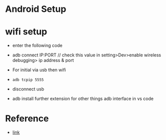 # Android Setup
# wifi setup

- enter the following code
- adb connect IP:PORT 
// check this value in setting>Dev>enable wireless debugging> ip address & port

- For initial via usb then wifi
- `adb tcpip 5555`
- disconnect usb
- adb install further extension for other things adb interface in vs code



# Reference
- [link](https://itnext.io/connect-your-device-over-wifi-instead-of-usb-cable-in-vs-visual-studio-to-debug-your-flutter-app-24496f596e9)

